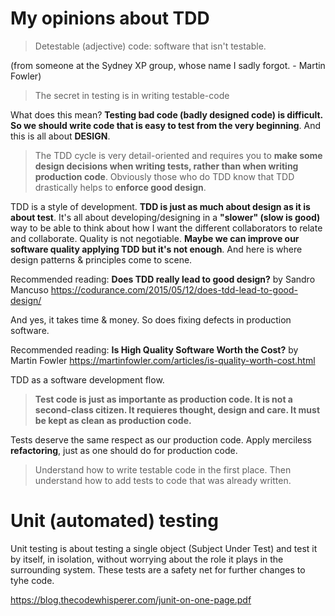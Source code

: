 # My opinions about TDD

> Detestable (adjective) code: software that isn't testable.

(from someone at the Sydney XP group, whose name I sadly forgot. - Martin Fowler)

> The secret in testing is in writing testable-code

What does this mean? **Testing bad code (badly designed code) is difficult. So we should write code that is easy to test from the very beginning**. And this is all about **DESIGN**.

> The TDD cycle is very detail-oriented and requires you to **make some design decisions when writing tests, rather than when writing production code**. Obviously those who do TDD know that TDD drastically helps to **enforce good design**.

TDD is a style of development. **TDD is just as much about design as it is about test**. It's all about developing/designing in a **"slower" (slow is good)** way to be able to think about how I want the different collaborators to relate and collaborate. Quality is not negotiable. **Maybe we can improve our software quality applying TDD but it's not enough**. And here is where design patterns & principles come to scene.

Recommended reading: **Does TDD really lead to good design?** by Sandro Mancuso https://codurance.com/2015/05/12/does-tdd-lead-to-good-design/

And yes, it takes time & money. So does fixing defects in production software.

Recommended reading: **Is High Quality Software Worth the Cost?** by Martin Fowler https://martinfowler.com/articles/is-quality-worth-cost.html

TDD as a software development flow.

> **Test code is just as importante as production code. It is not a second-class citizen. It requieres thought, design and care. It must be kept as clean as production code.**

Tests deserve the same respect as our production code. Apply merciless **refactoring**, just as one should do for production code.

> Understand how to write testable code in the first place. Then understand how to add tests to code that was already written.

# Unit (automated) testing

Unit testing is about testing a single object (Subject Under Test) and test it by itself, in isolation, without worrying about the role it plays in the surrounding system. These tests are a safety net for further changes to tyhe code.

https://blog.thecodewhisperer.com/junit-on-one-page.pdf
